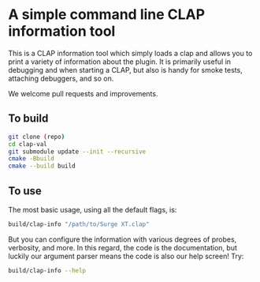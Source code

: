 # A simple command line CLAP information tool

This is a CLAP information tool which simply loads a clap and allows you to
print a variety of information about the plugin. It is primarily useful in 
debugging and when starting a CLAP, but also is handy for smoke tests, attaching
debuggers, and so on.

We welcome pull requests and improvements.

## To build

```bash
git clone (repo)
cd clap-val
git submodule update --init --recursive
cmake -Bbuild
cmake --build build
```

## To use

The most basic usage, using all the default flags, is:

```bash
build/clap-info "/path/to/Surge XT.clap"
```

But you can configure the information with various degrees of probes, verbosity, and more. 
In this regard, the code is the documentation, but luckily our argument parser means the
code is also our help screen! Try:

```bash
build/clap-info --help
```

